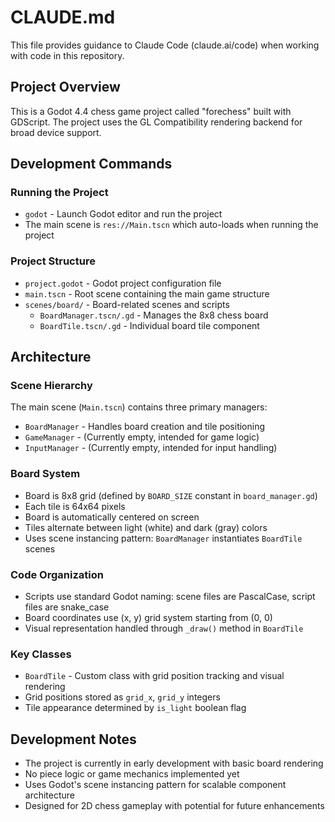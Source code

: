 # CLAUDE.md

This file provides guidance to Claude Code (claude.ai/code) when working with code in this repository.

## Project Overview

This is a Godot 4.4 chess game project called "forechess" built with GDScript. The project uses the GL Compatibility rendering backend for broad device support.

## Development Commands

### Running the Project
- `godot` - Launch Godot editor and run the project
- The main scene is `res://Main.tscn` which auto-loads when running the project

### Project Structure
- `project.godot` - Godot project configuration file
- `main.tscn` - Root scene containing the main game structure
- `scenes/board/` - Board-related scenes and scripts
  - `BoardManager.tscn/.gd` - Manages the 8x8 chess board
  - `BoardTile.tscn/.gd` - Individual board tile component

## Architecture

### Scene Hierarchy
The main scene (`Main.tscn`) contains three primary managers:
- `BoardManager` - Handles board creation and tile positioning
- `GameManager` - (Currently empty, intended for game logic)
- `InputManager` - (Currently empty, intended for input handling)

### Board System
- Board is 8x8 grid (defined by `BOARD_SIZE` constant in `board_manager.gd`)
- Each tile is 64x64 pixels
- Board is automatically centered on screen
- Tiles alternate between light (white) and dark (gray) colors
- Uses scene instancing pattern: `BoardManager` instantiates `BoardTile` scenes

### Code Organization
- Scripts use standard Godot naming: scene files are PascalCase, script files are snake_case
- Board coordinates use (x, y) grid system starting from (0, 0)
- Visual representation handled through `_draw()` method in `BoardTile`

### Key Classes
- `BoardTile` - Custom class with grid position tracking and visual rendering
- Grid positions stored as `grid_x`, `grid_y` integers
- Tile appearance determined by `is_light` boolean flag

## Development Notes

- The project is currently in early development with basic board rendering
- No piece logic or game mechanics implemented yet
- Uses Godot's scene instancing pattern for scalable component architecture
- Designed for 2D chess gameplay with potential for future enhancements
